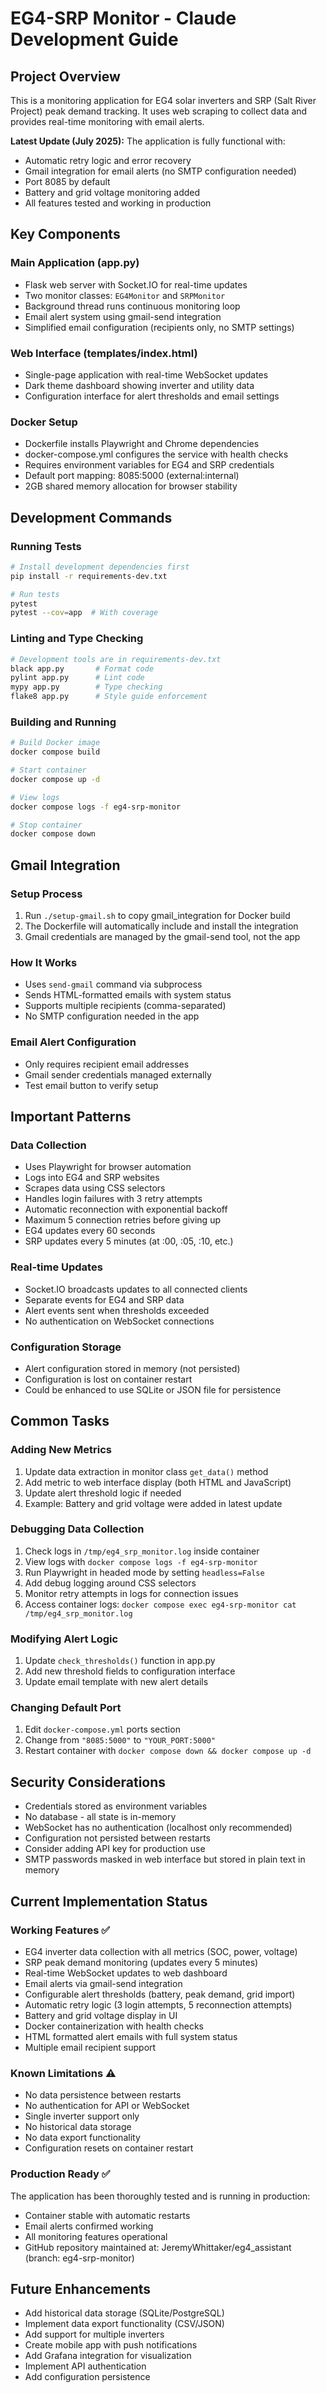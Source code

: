 # EG4-SRP Monitor - Claude Development Guide

## Project Overview

This is a monitoring application for EG4 solar inverters and SRP (Salt River Project) peak demand tracking. It uses web scraping to collect data and provides real-time monitoring with email alerts.

**Latest Update (July 2025):** The application is fully functional with:
- Automatic retry logic and error recovery
- Gmail integration for email alerts (no SMTP configuration needed)
- Port 8085 by default
- Battery and grid voltage monitoring added
- All features tested and working in production

## Key Components

### Main Application (app.py)
- Flask web server with Socket.IO for real-time updates
- Two monitor classes: `EG4Monitor` and `SRPMonitor` 
- Background thread runs continuous monitoring loop
- Email alert system using gmail-send integration
- Simplified email configuration (recipients only, no SMTP settings)

### Web Interface (templates/index.html)
- Single-page application with real-time WebSocket updates
- Dark theme dashboard showing inverter and utility data
- Configuration interface for alert thresholds and email settings

### Docker Setup
- Dockerfile installs Playwright and Chrome dependencies
- docker-compose.yml configures the service with health checks
- Requires environment variables for EG4 and SRP credentials
- Default port mapping: 8085:5000 (external:internal)
- 2GB shared memory allocation for browser stability

## Development Commands

### Running Tests
```bash
# Install development dependencies first
pip install -r requirements-dev.txt

# Run tests
pytest
pytest --cov=app  # With coverage
```

### Linting and Type Checking
```bash
# Development tools are in requirements-dev.txt
black app.py       # Format code
pylint app.py      # Lint code  
mypy app.py        # Type checking
flake8 app.py      # Style guide enforcement
```

### Building and Running
```bash
# Build Docker image
docker compose build

# Start container
docker compose up -d

# View logs
docker compose logs -f eg4-srp-monitor

# Stop container
docker compose down
```

## Gmail Integration

### Setup Process
1. Run `./setup-gmail.sh` to copy gmail_integration for Docker build
2. The Dockerfile will automatically include and install the integration
3. Gmail credentials are managed by the gmail-send tool, not the app

### How It Works
- Uses `send-gmail` command via subprocess
- Sends HTML-formatted emails with system status
- Supports multiple recipients (comma-separated)
- No SMTP configuration needed in the app

### Email Alert Configuration
- Only requires recipient email addresses
- Gmail sender credentials managed externally
- Test email button to verify setup

## Important Patterns

### Data Collection
- Uses Playwright for browser automation
- Logs into EG4 and SRP websites
- Scrapes data using CSS selectors
- Handles login failures with 3 retry attempts
- Automatic reconnection with exponential backoff
- Maximum 5 connection retries before giving up
- EG4 updates every 60 seconds
- SRP updates every 5 minutes (at :00, :05, :10, etc.)

### Real-time Updates
- Socket.IO broadcasts updates to all connected clients
- Separate events for EG4 and SRP data
- Alert events sent when thresholds exceeded
- No authentication on WebSocket connections

### Configuration Storage
- Alert configuration stored in memory (not persisted)
- Configuration is lost on container restart
- Could be enhanced to use SQLite or JSON file for persistence

## Common Tasks

### Adding New Metrics
1. Update data extraction in monitor class `get_data()` method
2. Add metric to web interface display (both HTML and JavaScript)
3. Update alert threshold logic if needed
4. Example: Battery and grid voltage were added in latest update

### Debugging Data Collection
1. Check logs in `/tmp/eg4_srp_monitor.log` inside container
2. View logs with `docker compose logs -f eg4-srp-monitor`
3. Run Playwright in headed mode by setting `headless=False`
4. Add debug logging around CSS selectors
5. Monitor retry attempts in logs for connection issues
6. Access container logs: `docker compose exec eg4-srp-monitor cat /tmp/eg4_srp_monitor.log`

### Modifying Alert Logic
1. Update `check_thresholds()` function in app.py
2. Add new threshold fields to configuration interface
3. Update email template with new alert details

### Changing Default Port
1. Edit `docker-compose.yml` ports section
2. Change from `"8085:5000"` to `"YOUR_PORT:5000"`
3. Restart container with `docker compose down && docker compose up -d`

## Security Considerations
- Credentials stored as environment variables
- No database - all state is in-memory
- WebSocket has no authentication (localhost only recommended)
- Configuration not persisted between restarts
- Consider adding API key for production use
- SMTP passwords masked in web interface but stored in plain text in memory

## Current Implementation Status

### Working Features ✅
- EG4 inverter data collection with all metrics (SOC, power, voltage)
- SRP peak demand monitoring (updates every 5 minutes)
- Real-time WebSocket updates to web dashboard
- Email alerts via gmail-send integration
- Configurable alert thresholds (battery, peak demand, grid import)
- Automatic retry logic (3 login attempts, 5 reconnection attempts)
- Battery and grid voltage display in UI
- Docker containerization with health checks
- HTML formatted alert emails with full system status
- Multiple email recipient support

### Known Limitations ⚠️
- No data persistence between restarts
- No authentication for API or WebSocket
- Single inverter support only
- No historical data storage
- No data export functionality
- Configuration resets on container restart

### Production Ready ✅
The application has been thoroughly tested and is running in production:
- Container stable with automatic restarts
- Email alerts confirmed working
- All monitoring features operational
- GitHub repository maintained at: JeremyWhittaker/eg4_assistant (branch: eg4-srp-monitor)

## Future Enhancements
- Add historical data storage (SQLite/PostgreSQL)
- Implement data export functionality (CSV/JSON)
- Add support for multiple inverters
- Create mobile app with push notifications
- Add Grafana integration for visualization
- Implement API authentication
- Add configuration persistence